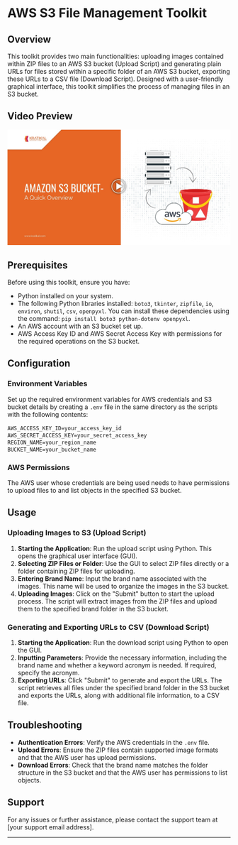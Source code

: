 # AWS S3 File Management Toolkit

## Overview

This toolkit provides two main functionalities: uploading images contained within ZIP files to an AWS S3 bucket (Upload Script) and generating plain URLs for files stored within a specific folder of an AWS S3 bucket, exporting these URLs to a CSV file (Download Script). Designed with a user-friendly graphical interface, this toolkit simplifies the process of managing files in an S3 bucket.

## Video Preview

[![Video Preview](https://github.com/DevRex-0201/Project-Images/blob/main/video%20preview/Py-AWS-S3-File-Management-Toolkit.png)](https://brand-car.s3.eu-north-1.amazonaws.com/Four+Seasons/Py-AWS-S3-File-Management-Toolkit.mp4)

## Prerequisites

Before using this toolkit, ensure you have:

- Python installed on your system.
- The following Python libraries installed: `boto3`, `tkinter`, `zipfile`, `io`, `environ`, `shutil`, `csv`, `openpyxl`. You can install these dependencies using the command: `pip install boto3 python-dotenv openpyxl`.
- An AWS account with an S3 bucket set up.
- AWS Access Key ID and AWS Secret Access Key with permissions for the required operations on the S3 bucket.

## Configuration

### Environment Variables

Set up the required environment variables for AWS credentials and S3 bucket details by creating a `.env` file in the same directory as the scripts with the following contents:

```plaintext
AWS_ACCESS_KEY_ID=your_access_key_id
AWS_SECRET_ACCESS_KEY=your_secret_access_key
REGION_NAME=your_region_name
BUCKET_NAME=your_bucket_name
```

### AWS Permissions

The AWS user whose credentials are being used needs to have permissions to upload files to and list objects in the specified S3 bucket.

## Usage

### Uploading Images to S3 (Upload Script)

1. **Starting the Application**: Run the upload script using Python. This opens the graphical user interface (GUI).
2. **Selecting ZIP Files or Folder**: Use the GUI to select ZIP files directly or a folder containing ZIP files for uploading.
3. **Entering Brand Name**: Input the brand name associated with the images. This name will be used to organize the images in the S3 bucket.
4. **Uploading Images**: Click on the "Submit" button to start the upload process. The script will extract images from the ZIP files and upload them to the specified brand folder in the S3 bucket.

### Generating and Exporting URLs to CSV (Download Script)

1. **Starting the Application**: Run the download script using Python to open the GUI.
2. **Inputting Parameters**: Provide the necessary information, including the brand name and whether a keyword acronym is needed. If required, specify the acronym.
3. **Exporting URLs**: Click "Submit" to generate and export the URLs. The script retrieves all files under the specified brand folder in the S3 bucket and exports the URLs, along with additional file information, to a CSV file.

## Troubleshooting

- **Authentication Errors**: Verify the AWS credentials in the `.env` file.
- **Upload Errors**: Ensure the ZIP files contain supported image formats and that the AWS user has upload permissions.
- **Download Errors**: Check that the brand name matches the folder structure in the S3 bucket and that the AWS user has permissions to list objects.

## Support

For any issues or further assistance, please contact the support team at [your support email address].

---
